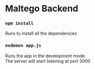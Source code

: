 # Maltego Backend



### `npm install`

Runs to install all the dependencies

### `nodemon app.js`

Runs the app in the development mode.\
The server will start listening at port 3000

